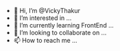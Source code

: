 - 👋 Hi, I’m @VickyThakur
- 👀 I’m interested in ...
- 🌱 I’m currently learning FrontEnd ...
- 💞️ I’m looking to collaborate on ...
- 📫 How to reach me ...

<!---
VickyThakur836/VickyThakur836 is a ✨ special ✨ repository because its `README.md` (this file) appears on your GitHub profile.
You can click the Preview link to take a look at your changes.
--->
